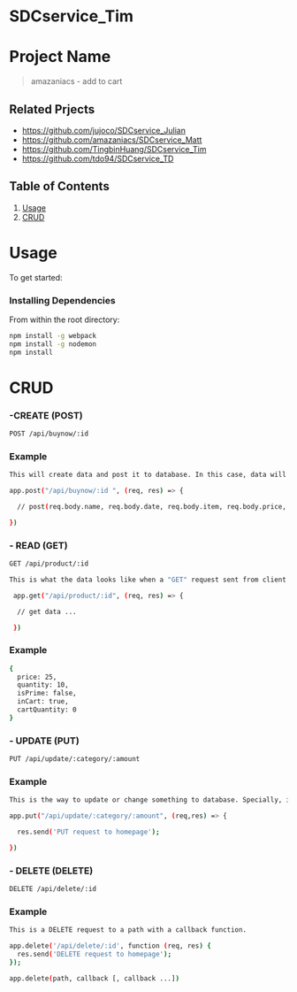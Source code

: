 # SDCservice_Tim

# Project Name 

> amazaniacs - add to cart 

## Related Prjects 

  - https://github.com/jujoco/SDCservice_Julian
  - https://github.com/amazaniacs/SDCservice_Matt
  - https://github.com/TingbinHuang/SDCservice_Tim
  - https://github.com/tdo94/SDCservice_TD

## Table of Contents

1. [Usage](#Usage)
2. [CRUD](#CRUD)

# Usage 

To get started: 

### Installing Dependencies

From within the root directory:

```sh
npm install -g webpack
npm install -g nodemon
npm install
```

# CRUD

### -CREATE (POST)
```sh 
POST /api/buynow/:id 
``` 

### Example
```sh
This will create data and post it to database. In this case, data will be insert to DB when user make any purchases. Those can be items that users want to leave on the cart so they can come back to make purchase next time. 

app.post("/api/buynow/:id ", (req, res) => {

  // post(req.body.name, req.body.date, req.body.item, req.body.price, req.body.quantity)

})
```

### - READ (GET) 
```sh
GET /api/product/:id  
```

```sh
This is what the data looks like when a "GET" request sent from client to server. 

 app.get("/api/product/:id", (req, res) => {

  // get data ... 

 })
``` 

### Example
```sh 
{
  price: 25, 
  quantity: 10,
  isPrime: false,
  inCart: true,
  cartQuantity: 0
}
```

### - UPDATE (PUT) 

```sh
PUT /api/update/:category/:amount
```

### Example
```sh 
This is the way to update or change something to database. Specially, it can be something that users want to change the quantity they purchase in the cart in future. 

app.put("/api/update/:category/:amount", (req,res) => {

  res.send('PUT request to homepage');

})
``` 

### - DELETE (DELETE) 

```sh 
DELETE /api/delete/:id
```

### Example
```sh 
This is a DELETE request to a path with a callback function. 

app.delete('/api/delete/:id', function (req, res) {
  res.send('DELETE request to homepage');
});
```

```sh
app.delete(path, callback [, callback ...])
```





